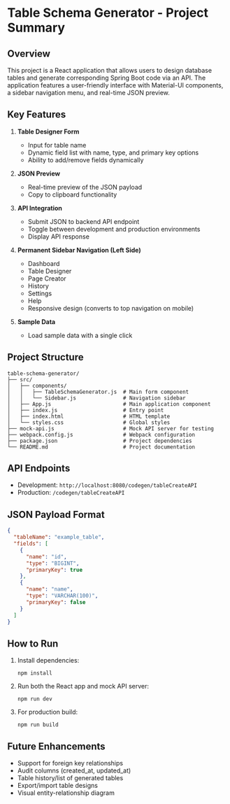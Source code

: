 # Table Schema Generator - Project Summary

## Overview

This project is a React application that allows users to design database tables and generate corresponding Spring Boot code via an API. The application features a user-friendly interface with Material-UI components, a sidebar navigation menu, and real-time JSON preview.

## Key Features

1. **Table Designer Form**
   - Input for table name
   - Dynamic field list with name, type, and primary key options
   - Ability to add/remove fields dynamically

2. **JSON Preview**
   - Real-time preview of the JSON payload
   - Copy to clipboard functionality

3. **API Integration**
   - Submit JSON to backend API endpoint
   - Toggle between development and production environments
   - Display API response

4. **Permanent Sidebar Navigation (Left Side)**
   - Dashboard
   - Table Designer
   - Page Creator
   - History
   - Settings
   - Help
   - Responsive design (converts to top navigation on mobile)

5. **Sample Data**
   - Load sample data with a single click

## Project Structure

```
table-schema-generator/
├── src/
│   ├── components/
│   │   ├── TableSchemaGenerator.js  # Main form component
│   │   └── Sidebar.js               # Navigation sidebar
│   ├── App.js                       # Main application component
│   ├── index.js                     # Entry point
│   ├── index.html                   # HTML template
│   └── styles.css                   # Global styles
├── mock-api.js                      # Mock API server for testing
├── webpack.config.js                # Webpack configuration
├── package.json                     # Project dependencies
└── README.md                        # Project documentation
```

## API Endpoints

- Development: `http://localhost:8080/codegen/tableCreateAPI`
- Production: `/codegen/tableCreateAPI`

## JSON Payload Format

```json
{
  "tableName": "example_table",
  "fields": [
    {
      "name": "id",
      "type": "BIGINT",
      "primaryKey": true
    },
    {
      "name": "name",
      "type": "VARCHAR(100)",
      "primaryKey": false
    }
  ]
}
```

## How to Run

1. Install dependencies:
   ```
   npm install
   ```

2. Run both the React app and mock API server:
   ```
   npm run dev
   ```

3. For production build:
   ```
   npm run build
   ```

## Future Enhancements

- Support for foreign key relationships
- Audit columns (created_at, updated_at)
- Table history/list of generated tables
- Export/import table designs
- Visual entity-relationship diagram
